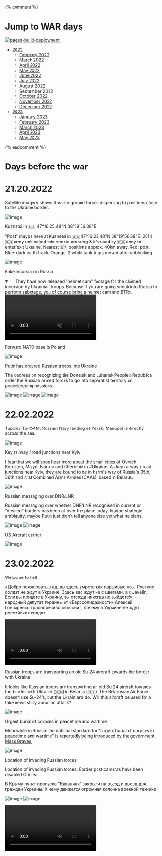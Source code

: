 {% comment %} 

# Jump to WAR days

[![pages-build-deployment](https://github.com/pirocorp/Ukraine-Russia-War/actions/workflows/pages/pages-build-deployment/badge.svg?branch=main)](https://github.com/pirocorp/Ukraine-Russia-War/actions/workflows/pages/pages-build-deployment)

- [2022](2022)
  - [February 2022](2022/02.2022)
  - [March 2022](2022/03.2022)
  - [April 2022](2022/04.2022)
  - [May 2022](2022/05.2022)
  - [June 2022](2022/06.2022)
  - [July 2022](2022/07.2022)
  - [August 2022](2022/08.2022)
  - [September 2022](2022/09.2022)
  - [October 2022](2022/10.2022)
  - [November 2022](2022/11.2022)
  - [December 2022](2022/12.2022)
- [2023](2023)
  - [January 2023](2023/01.2023)
  - [February 2023](2023/02.2023)
  - [March 2023](2023/03.2023)
  - [April 2023](2023/04.2023)
  - [May 2023](2023/05.2023/31.05.2023.md)

{% endcomment %}


# Days before the war

# 21.20.2022

Satellite imagery shows Russian ground forces dispersing to positions close to the Ukraine border.

![image](https://user-images.githubusercontent.com/34960418/154871560-ed7f6e32-af14-4f69-bee0-37fa14eb3108.png)


Kuznetsi in 🇺🇦 47°16'25.48"N 38°19'56.38"E.

"Post" maybe here at Kuznetsi in 🇺🇦 47°16'25.48"N 38°19'56.38"E. 2014 🇷🇺 army unblocked this remote crossing & it's used by 🇷🇺 army to enter/exit Ukraine. Nearest 🇺🇦 positions approx. 40km away. Red: post. Blue: dark earth track. Orange: 2 white tank traps moved after unblocking

![image](https://user-images.githubusercontent.com/34960418/154959514-ab760106-1081-4e0f-9a87-3ce14bf1bd22.png)


Fake Incursian in Russia

<details open="" class="details-reset border rounded-2">
  <summary class="px-3 py-2 border-bottom">
    <svg aria-hidden="true" viewBox="0 0 16 16" version="1.1" data-view-component="true" height="16" width="16" class="octicon octicon-device-camera-video">
        <path fill-rule="evenodd" d="..."></path>
    </svg>
    <span aria-label="Video description dotnet-evergreen.mp4" class="m-1">They have now released "helmet cam" footage for the claimed incursion by Ukrainian troops. Because if you are going sneak into Russia to perform sabotage, you of course bring a helmet cam and BTRs.</span>
    <span class="dropdown-caret"></span>
  </summary>

  <video src="https://user-images.githubusercontent.com/34960418/160011562-175ed1a7-4f3d-4e5f-91bb-a8d865858522.mp4" data-canonical-src="https://user-images.githubusercontent.com/34960418/160011562-175ed1a7-4f3d-4e5f-91bb-a8d865858522.mp4" controls="controls" muted="muted" class="d-block rounded-bottom-2 width-fit" style="max-width: 730px;">

  </video>
</details>


Forward NATO base in Poland

![image](https://user-images.githubusercontent.com/34960418/155025466-b3f7cce1-6ad6-47c2-a1f3-20acc56cfbb2.png)


Putin has ordered Russian troops into Ukraine.

The decrees on recognizing the Donetsk and Luhansk People’s Republics order the Russian armed forces to go into separatist territory on peacekeeping missions.

![image](https://user-images.githubusercontent.com/34960418/155029424-ac3011ba-4a67-4881-a5f7-7c4bfaaffecd.png)
![image](https://user-images.githubusercontent.com/34960418/155029461-d8f486d7-0c7f-4701-8871-3f92f6797688.png)
![image](https://user-images.githubusercontent.com/34960418/155030492-ea88b9f0-ae0d-457d-9e14-d15c3562ed41.png)


# 22.02.2022

Tupolev Tu-154M, Russian Navy landing at Yeysk. Mariupol is directly across the sea. 

![image](https://user-images.githubusercontent.com/34960418/155035690-862febdc-1c5c-4117-be4d-8ebe17d860d9.png)


Key railway / road junctions near Kyiv

I fear that we will soon hear more about the small cities of Ovruch, Korosten, Malyn, Ivankiv and Chernihiv in #Ukraine. As key railway / road junctions near Kyiv, they are bound to be in harm's way of Russia's 35th, 36th and 41st Combined Arms Armies (CAAs), based in Belarus.

![image](https://user-images.githubusercontent.com/34960418/155044070-8a39eb95-23c3-4415-b6da-691725b52ead.png)


Russian messaging over DNR/LNR

Russian messaging over whether DNR/LNR recognised in current or “desired” borders has been all over the place today. Maybe strategic ambiguity, maybe Putin just didn’t tell anyone else yet what he plans. 

![image](https://user-images.githubusercontent.com/34960418/155144889-e870cb58-95b8-460a-b12a-5a41fdf5fa77.png)
![image](https://user-images.githubusercontent.com/34960418/155145053-9f7ba740-d4ec-4c64-9a94-7e34ca4e938a.png)


US Aircraft carrier

![image](https://user-images.githubusercontent.com/34960418/155243200-86961e17-d50e-4369-81bf-fab947e596eb.png)



# 23.02.2022

Welcome to hell

«Добро пожаловать в ад, вы здесь умрете как паршивые псы. Русских солдат не ждут в Украине! Здесь вас ждут не с цветами, а с Javelin. Если вы придете в Украину, вы отсюда никогда не выйдете!», - народный депутат Украины от «Евросолидарности» Алексей Гончаренко красноречиво объяснил, почему в Украине не ждут российских солдат.

<video 
  src="https://user-images.githubusercontent.com/34960418/155382012-4f4a8e99-ba60-436e-9588-c7c2cad98ce7.mp4" controls="controls" style="max-width: 730px;">
</video>


Russian troops are transporting an old Su-24 aircraft towards the border with Ukraine

It looks like Russian troops are transporting an old Su-24 aircraft towards the border with Ukraine (🇺🇦) in Belarus (🇧🇾). The Belarusian Air Force doesn’t use Su-24’s, but the Ukrainians do. Will this aircraft be used for a fake news story about an attack? 

![image](https://user-images.githubusercontent.com/34960418/155388586-394091e4-205d-4212-a377-3dcc0f586cd8.png)


Urgent burial of corpses in peacetime and wartime

Meanwhile in Russia: the national standard for "Urgent burial of corpses in peacetime and wartime" is reportedly being introduced by the government. [Mass Graves.](https://en.newizv.ru/article/general/13-12-2021/grave-in-law-state-adopts-national-standard-for-mass-graves?fbclid=IwAR3hC23laheVX16evjBbaw1q0msJF25oxEFU_bk8btW1f2VsZlhebHNpSHQ)

![image](https://user-images.githubusercontent.com/34960418/155390059-1c8a860b-5ad4-4677-bee8-8e8412ef1875.png)


Location of invading Russian forces

Location of invading Russian forces. Border post cameras have been disabled Crimea.

В Крыму пункт пропуска "Каланчак" закрыли на въезд и выезд для граждан Украины. К нему движется огромная колонна военной техники

![image](https://user-images.githubusercontent.com/34960418/155418413-ff2702f9-6fd5-486b-9f7a-a2e1339317f2.png)
![image](https://user-images.githubusercontent.com/34960418/155419693-b577f668-918f-4e4c-883d-e64dd9d1dbb1.png)


<video 
  src="https://user-images.githubusercontent.com/34960418/155419463-d441dcf1-f7b3-40f8-bf7c-491ca5c22fb1.mp4" controls="controls" style="max-width: 730px;">
</video>

